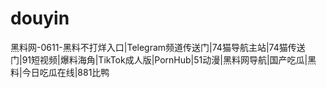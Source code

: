 # douyin
黑料网-0611-黑料不打烊入口|Telegram频道传送门|74猫导航主站|74猫传送门|91短视频|爆料海角|TikTok成人版|PornHub|51动漫|黑料网导航|国产吃瓜|黑料|今日吃瓜在线|881比鸭
